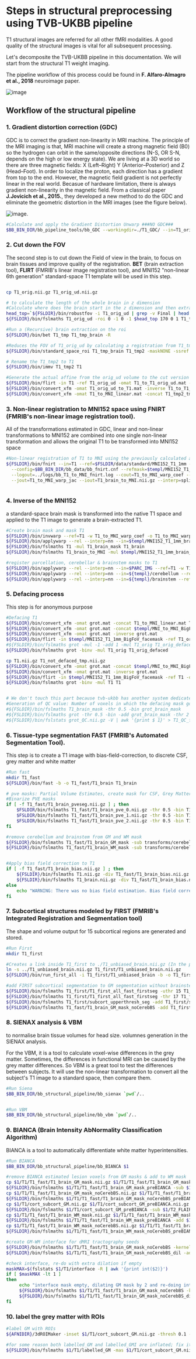 # Steps in structural preprocessing using TVB-UKBB pipeline

T1 structural images are referred for all other fMRI modalities. A good quality of the structural images is vital for all subsequent processing.

Let's decomposite the TVB-UKBB pipeline in this documentation. We will start from the structural T1 weight imaging.

The pipeline workflow of this process could be found in **F. Alfaro-Almagro et al., 2018** neuroimage paper.

![image](https://user-images.githubusercontent.com/37648360/157475349-307a3eb3-8574-4b8f-97af-6a5f9df0e7ae.png)


## Workflow of the structural pipeline

### 1. Gradient distortion correction (GDC)
GDC is to correct the gradient non-linearity in MRI machine. The principle of the MRI imaging is that, MRI machine will create a strong magnetic field (B0) so the hydrogen can orbit in the same/opposite directions (N-S, OR S-N, depends on the high or low energy state). We are living at a 3D world so there are three magnetic fields: X (Left–Right)	Y (Anterior–Posterior) and Z (Head–Foot). In order to localize the proton, each direction has a gradient from top to the end. However, the magnetic field gradient is not perfectly linear in the real world. Becasue of hardware limitation, there is always gradient non-linearity in the magnetic field. From a classical paper **J.Jovicich et al., 2015.**, they developed a new method to do the GDC and eliminate the geometric distortion in the MRI images (see the figure below). 

![image](https://user-images.githubusercontent.com/37648360/157306856-d8141fb7-02cb-49e5-8c60-98cbb609baa6.png).

```bash
#Calculate and apply the Gradient Distortion Unwarp ###NO GDC###
$BB_BIN_DIR/bb_pipeline_tools/bb_GDC --workingdir=./T1_GDC/ --in=T1_orig.nii.gz --out=T1_orig_ud.nii.gz --owarp=T1_orig_ud_warp.nii.gz
```

### 2. Cut down the FOV
The second step is to cut down the Field of view in the brain, to focus on brain tissues and improve quality of the registration. **BET** (brain extraction tool), **FLIRT** (FMRIB's linear image registration tool), and MNI152 "non-linear 6th generation" standard-space T1 template will be used in this step. 


```bash

cp T1_orig.nii.gz T1_orig_ud.nii.gz

# to calculate the length of the whole brain in z dimension
#Calculate where does the brain start in the z dimension and then extract the roi
head_top=`${FSLDIR}/bin/robustfov -i T1_orig_ud | grep -v Final | head -n 1 | awk '{print $5}'`
${FSLDIR}/bin/fslmaths T1_orig_ud -roi 0 -1 0 -1 $head_top 170 0 1 T1_tmp

#Run a (Recursive) brain extraction on the roi
${FSLDIR}/bin/bet T1_tmp T1_tmp_brain -R

#Reduces the FOV of T1_orig_ud by calculating a registration from T1_tmp_brain to ssref and applies it to T1_orig_ud. Keeps intermediate outputs for concatenation in next step (T1_tmp2_tmp_to_std.mat)
${FSLDIR}/bin/standard_space_roi T1_tmp_brain T1_tmp2 -maskNONE -ssref $FSLDIR/data/standard/MNI152_T1_1mm_brain -altinput T1_orig_ud -d

# Rename the T1_tmp2 to T1
${FSLDIR}/bin/immv T1_tmp2 T1

#Generate the actual affine from the orig_ud volume to the cut version we have now and combine it to have an affine matrix from orig_ud to MNI
${FSLDIR}/bin/flirt -in T1 -ref T1_orig_ud -omat T1_to_T1_orig_ud.mat -schedule $FSLDIR/etc/flirtsch/xyztrans.sch 
${FSLDIR}/bin/convert_xfm -omat T1_orig_ud_to_T1.mat -inverse T1_to_T1_orig_ud.mat
${FSLDIR}/bin/convert_xfm -omat T1_to_MNI_linear.mat -concat T1_tmp2_tmp_to_std.mat T1_to_T1_orig_ud.mat
```


### 3. Non-linear registration to MNI152 space using FNIRT (FMRIB's non-linear image registration tool). 
All of the transformations estimated in GDC, linear and non-linear transformations to MNI152 are combined into one single non-linear transformation and allows the original T1 to be transformed into MNI152 space

```bash
#Non-linear registration of T1 to MNI using the previously calculated alignment
${FSLDIR}/bin/fnirt --in=T1 --ref=$FSLDIR/data/standard/MNI152_T1_1mm --aff=T1_to_MNI_linear.mat \
  --config=$BB_BIN_DIR/bb_data/bb_fnirt.cnf --refmask=$templ/MNI152_T1_1mm_brain_mask_dil_GD7 \
  --logout=../logs/bb_T1_to_MNI_fnirt.log --cout=T1_to_MNI_warp_coef --fout=T1_to_MNI_warp \
  --jout=T1_to_MNI_warp_jac --iout=T1_brain_to_MNI.nii.gz --interp=spline
  
```



### 4. Inverse of the MNI152
a standard-space brain mask is transformed into the native T1 space and applied to the T1 image to generate a brain-extracted T1. 

```bash
#Create brain mask and mask T1
${FSLDIR}/bin/invwarp --ref=T1 -w T1_to_MNI_warp_coef -o T1_to_MNI_warp_coef_inv
${FSLDIR}/bin/applywarp --rel --interp=nn --in=$templ/MNI152_T1_1mm_brain_mask --ref=T1 -w T1_to_MNI_warp_coef_inv -o T1_brain_mask
${FSLDIR}/bin/fslmaths T1 -mul T1_brain_mask T1_brain
${FSLDIR}/bin/fslmaths T1_brain_to_MNI -mul $templ/MNI152_T1_1mm_brain_mask T1_brain_to_MNI

#register parcellation, cerebellar & brainstem masks to T1
${FSLDIR}/bin/applywarp --rel --interp=nn --in=$PARC_IMG --ref=T1 -w T1_to_MNI_warp_coef_inv -o parcel_to_T1
${FSLDIR}/bin/applywarp --rel --interp=nn --in=${templ}/cerebellum --ref=T1 -w T1_to_MNI_warp_coef_inv -o cerebellum_to_T1
${FSLDIR}/bin/applywarp --rel --interp=nn --in=${templ}/brainstem --ref=T1 -w T1_to_MNI_warp_coef_inv -o brainstem_to_T1
```

### 5. Defacing process
This step is for anonymous purpose

```bash
#Defacing T1
${FSLDIR}/bin/convert_xfm -omat grot.mat -concat T1_to_MNI_linear.mat T1_orig_ud_to_T1.mat
${FSLDIR}/bin/convert_xfm -omat grot.mat -concat $templ/MNI_to_MNI_BigFoV_facemask.mat grot.mat
${FSLDIR}/bin/convert_xfm -omat grot.mat -inverse grot.mat
${FSLDIR}/bin/flirt -in $templ/MNI152_T1_1mm_BigFoV_facemask -ref T1_orig -out grot -applyxfm -init grot.mat
#${FSLDIR}/bin/fslmaths grot -mul -1 -add 1 -mul T1_orig T1_orig_defaced
${FSLDIR}/bin/fslmaths grot -binv -mul T1_orig T1_orig_defaced

cp T1.nii.gz T1_not_defaced_tmp.nii.gz  
${FSLDIR}/bin/convert_xfm -omat grot.mat -concat $templ/MNI_to_MNI_BigFoV_facemask.mat T1_to_MNI_linear.mat
${FSLDIR}/bin/convert_xfm -omat grot.mat -inverse grot.mat
${FSLDIR}/bin/flirt -in $templ/MNI152_T1_1mm_BigFoV_facemask -ref T1 -out grot -applyxfm -init grot.mat
${FSLDIR}/bin/fslmaths grot -binv -mul T1 T1


# We don't touch this part because tvb-ukbb has another system dedicated for QC
#Generation of QC value: Number of voxels in which the defacing mask goes into the brain mask
#${FSLDIR}/bin/fslmaths T1_brain_mask -thr 0.5 -bin grot_brain_mask 
#${FSLDIR}/bin/fslmaths grot -thr 0.5 -bin -add grot_brain_mask -thr 2 grot_QC
#${FSLDIR}/bin/fslstats grot_QC.nii.gz -V | awk '{print $ 1}' > T1_QC_face_mask_inside_brain_mask.txt

```


### 6. Tissue-type segmentation FAST (FMRIB's Automated Segmentation Tool). 
This step is to create a T1 image with bias-field-correction, to discrete CSF, grey matter and white matter


```bash
#Run fast
mkdir T1_fast
${FSLDIR}/bin/fast -b -o T1_fast/T1_brain T1_brain 

# pve masks: Partial Volume Estimates, create mask for CSF, Grey Matter and White Matter
#Binarize PVE masks
if [ -f T1_fast/T1_brain_pveseg.nii.gz ] ; then
    $FSLDIR/bin/fslmaths T1_fast/T1_brain_pve_0.nii.gz -thr 0.5 -bin T1_fast/T1_brain_CSF_mask.nii.gz
    $FSLDIR/bin/fslmaths T1_fast/T1_brain_pve_1.nii.gz -thr 0.5 -bin T1_fast/T1_brain_GM_mask.nii.gz
    $FSLDIR/bin/fslmaths T1_fast/T1_brain_pve_2.nii.gz -thr 0.5 -bin T1_fast/T1_brain_WM_mask.nii.gz
fi

#remove cerebellum and brainstem from GM and WM mask
${FSLDIR}/bin/fslmaths T1_fast/T1_brain_GM_mask -sub transforms/cerebellum_to_T1 -sub transforms/brainstem_to_T1 -bin T1_fast/T1_brain_GM_mask_noCerebBS
${FSLDIR}/bin/fslmaths T1_fast/T1_brain_WM_mask -sub transforms/cerebellum_to_T1 -sub transforms/brainstem_to_T1 -bin T1_fast/T1_brain_WM_mask_noCerebBS


#Apply bias field correction to T1
if [ -f T1_fast/T1_brain_bias.nii.gz ] ; then
    ${FSLDIR}/bin/fslmaths T1.nii.gz -div T1_fast/T1_brain_bias.nii.gz T1_unbiased.nii.gz
    ${FSLDIR}/bin/fslmaths T1_brain.nii.gz -div T1_fast/T1_brain_bias.nii.gz T1_unbiased_brain.nii.gz
else
    echo "WARNING: There was no bias field estimation. Bias field correction cannot be applied to T1."
fi

```





### 7. Subcortical structures modeled by FIRST (FMRIB's Integrated Registration and Segmentation tool)
The shape and volume output for 15 subcortical regions are generated and stored. 

```bash
#Run First
mkdir T1_first

#Creates a link inside T1_first to ./T1_unbiased_brain.nii.gz (In the present working directory)
ln -s ../T1_unbiased_brain.nii.gz T1_first/T1_unbiased_brain.nii.gz
${FSLDIR}/bin/run_first_all -i T1_first/T1_unbiased_brain -b -o T1_first/T1_first

#add FIRST subcortical segmentation to GM segmentation without brainstem
${FSLDIR}/bin/fslmaths T1_first/T1_first_all_fast_firstseg -uthr 15 T1_first/subcort_upperthresh_seg
${FSLDIR}/bin/fslmaths T1_first/T1_first_all_fast_firstseg -thr 17 T1_first/subcort_lowerthresh_seg
${FSLDIR}/bin/fslmaths T1_first/subcort_upperthresh_seg -add T1_first/subcort_lowerthresh_seg -bin T1_first/subcort_GM
${FSLDIR}/bin/fslmaths T1_fast/T1_brain_GM_mask_noCerebBS -add T1_first/subcort_GM -bin cort_subcort_GM
```

### 8. SIENAX analysis & VBM
to normalise brain tissue volumes for head size. volumnes generation in the SIENAX analysis.

For the VBM, it is a tool to calculate voxel-wise differences in the grey matter. Sometimes, the differences in functional MRI can be caused by the grey matter differences. So VBM is a great tool to test the differences between subjects. It will use the non-linear transformation to convert all the subject's T1 image to a standard space, then compare them.
```bash
#Run Siena
$BB_BIN_DIR/bb_structural_pipeline/bb_sienax `pwd`/..


#Run VBM
$BB_BIN_DIR/bb_structural_pipeline/bb_vbm `pwd`/..

```



### 9. BIANCA (Brain Intensity AbNormality Classification Algorithm)

BIANCA is a tool to automatically differentiate white matter hyperintensities. 

```bash
#Run BIANCA
$BB_BIN_DIR/bb_structural_pipeline/bb_BIANCA $1

#remove BIANCA estimated lesion voxels from GM masks & add to WM mask
cp $1/T1/T1_fast/T1_brain_GM_mask.nii.gz $1/T1/T1_fast/T1_brain_GM_mask_preBIANCA.nii.gz
${FSLDIR}/bin/fslmaths $1/T1/T1_fast/T1_brain_GM_mask_preBIANCA -sub $1/T2_FLAIR/lesions/final_mask -bin $1/T1/T1_fast/T1_brain_GM_mask
cp $1/T1/T1_fast/T1_brain_GM_mask_noCerebBS.nii.gz $1/T1/T1_fast/T1_brain_GM_mask_noCerebBS_preBIANCA.nii.gz
${FSLDIR}/bin/fslmaths $1/T1/T1_fast/T1_brain_GM_mask_noCerebBS_preBIANCA -sub $1/T2_FLAIR/lesions/final_mask -bin $1/T1/T1_fast/T1_brain_GM_mask_noCerebBS
cp $1/T1/cort_subcort_GM.nii.gz $1/T1/cort_subcort_GM_preBIANCA.nii.gz
${FSLDIR}/bin/fslmaths $1/T1/cort_subcort_GM_preBIANCA -sub $1/T2_FLAIR/lesions/final_mask -bin $1/T1/cort_subcort_GM
cp $1/T1/T1_fast/T1_brain_WM_mask.nii.gz $1/T1/T1_fast/T1_brain_WM_mask_preBIANCA.nii.gz
${FSLDIR}/bin/fslmaths $1/T1/T1_fast/T1_brain_WM_mask_preBIANCA -add $1/T2_FLAIR/lesions/final_mask -bin $1/T1/T1_fast/T1_brain_WM_mask
cp $1/T1/T1_fast/T1_brain_WM_mask_noCerebBS.nii.gz $1/T1/T1_fast/T1_brain_WM_mask_noCerebBS_preBIANCA.nii.gz
${FSLDIR}/bin/fslmaths $1/T1/T1_fast/T1_brain_WM_mask_noCerebBS_preBIANCA -add $1/T2_FLAIR/lesions/final_mask -bin $1/T1/T1_fast/T1_brain_WM_mask_noCerebBS

#create GM-WM interface for dMRI tractography seeds
${FSLDIR}/bin/fslmaths $1/T1/T1_fast/T1_brain_GM_mask_noCerebBS -kernel sphere 1 -dilM $1/T1/T1_fast/T1_brain_GM_mask_noCerebBS_dil
${FSLDIR}/bin/fslmaths $1/T1/T1_fast/T1_brain_GM_mask_noCerebBS_dil -add $1/T1/T1_fast/T1_brain_WM_mask_noCerebBS -thr 2 -bin $1/T1/interface

#check interface, re-do with extra dilation if empty
maskMAX=$(fslstats $1/T1/interface -R | awk '{print int($2)}')
if [ $maskMAX -lt 1 ]
then
     echo "interface mask empty, dilating GM mask by 2 and re-doing interface"
     ${FSLDIR}/bin/fslmaths $1/T1/T1_fast/T1_brain_GM_mask_noCerebBS -kernel sphere 2 -dilM $1/T1/T1_fast/T1_brain_GM_mask_noCerebBS_dil2
     ${FSLDIR}/bin/fslmaths $1/T1/T1_fast/T1_brain_GM_mask_noCerebBS_dil2 -add $1/T1/T1_fast/T1_brain_WM_mask_noCerebBS -thr 2 -bin $1/T1/interface
fi
```


### 10. label the grey matter with ROIs

```bash
#label GM with ROIs
${AFNIDIR}/3dROIMaker -inset $1/T1/cort_subcort_GM.nii.gz -thresh 0.1 -inflate 1 -prefix $1/T1/labelled -refset $1/T1/transforms/parcel_to_T1.nii.gz -nifti -neigh_upto_vert -dump_no_labtab

#for some reason both labelled_GM and labelled_GMI are inflated; fix it here
${FSLDIR}/bin/fslmaths $1/T1/labelled_GM -mas $1/T1/cort_subcort_GM.nii.gz $1/T1/labelled_GM
```



